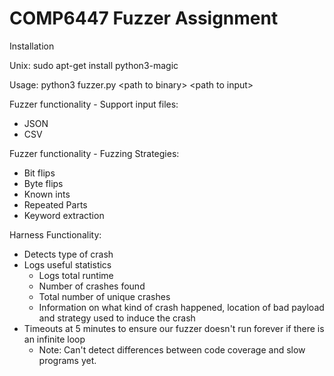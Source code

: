# COMP6447 Fuzzer Assignment

Installation

Unix:
   sudo apt-get install python3-magic


Usage: python3 fuzzer.py \<path to binary\> \<path to input\>



Fuzzer functionality - Support input files:

- JSON
- CSV



Fuzzer functionality - Fuzzing Strategies:

- Bit flips
- Byte flips
- Known ints
- Repeated Parts
- Keyword extraction



Harness Functionality:

- Detects type of crash
- Logs useful statistics
  - Logs total runtime
  - Number of crashes found
  - Total number of unique crashes 
  - Information on what kind of crash happened, location of bad payload and strategy used to induce the crash
- Timeouts at 5 minutes to ensure our fuzzer doesn't run forever if there is an infinite loop
  - Note: Can't detect differences between code coverage and slow programs yet.